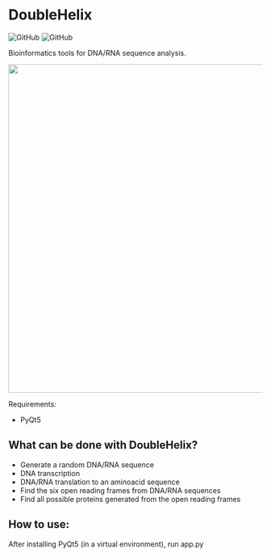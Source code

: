 # DoubleHelix
![GitHub](https://img.shields.io/github/license/Jorge-Salmon/DoubleHelix)
![GitHub](https://img.shields.io/badge/Python-3.7.4-green)


Bioinformatics tools for DNA/RNA sequence analysis.
<p align="center">
<img src="https://github.com/Jorge-Salmon/DoubleHelix/blob/master/DH.PNG" width="650">
</p>

Requirements:
- PyQt5 

## What can be done with DoubleHelix?

- Generate a random DNA/RNA sequence
- DNA transcription
- DNA/RNA translation to an aminoacid sequence
- Find the six open reading frames from DNA/RNA sequences
- Find all possible proteins generated from the open reading frames

## How to use:

After installing PyQt5 (in a virtual environment), run app.py
